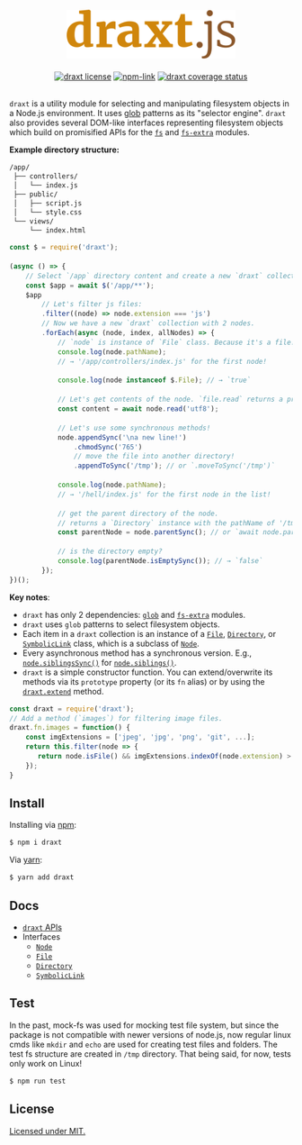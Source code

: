 <div align="center" style="text-align:center">
<a link="https://github.com/ramhejazi/draxt"><img width="300px" style="padding: 20px" alt="draxt.js logo" src="draxt-logo.svg"></a><br>
<a href="https://github.com/ramhejazi/draxt/blob/master/LICENSE"><img alt="draxt license" src="https://img.shields.io/badge/license-MIT-blue.svg?style=flat-square"></a>
<a href="https://www.npmjs.com/package/draxt"><img alt="npm-link" src="https://img.shields.io/npm/v/draxt.svg?style=flat-square"></a>
<a href="https://coveralls.io/github/ramhejazi/draxt"><img alt="draxt coverage status" src="https://img.shields.io/coveralls/github/ramhejazi/draxt.svg?style=flat-square"></a>
</div>
<br>

`draxt` is a utility module for selecting and manipulating filesystem objects in a Node.js environment.
It uses [glob] patterns as its "selector engine". `draxt` also provides several DOM-like interfaces representing filesystem objects which build on promisified APIs for the [`fs`] and [`fs-extra`] modules.

**Example directory structure:**

```
/app/
 ├── controllers/
 │   └── index.js
 ├── public/
 │   ├── script.js
 │   └── style.css
 └── views/
     └── index.html
```

```js
const $ = require('draxt');

(async () => {
    // Select `/app` directory content and create a new `draxt` collection.
    const $app = await $('/app/**');
    $app
        // Let's filter js files:
        .filter((node) => node.extension === 'js')
        // Now we have a new `draxt` collection with 2 nodes.
        .forEach(async (node, index, allNodes) => {
            // `node` is instance of `File` class. Because it's a file!
            console.log(node.pathName);
            // → '/app/controllers/index.js' for the first node!

            console.log(node instanceof $.File); // → `true`

            // Let's get contents of the node. `file.read` returns a promise object.
            const content = await node.read('utf8');

            // Let's use some synchronous methods!
            node.appendSync('\na new line!')
                .chmodSync('765')
                // move the file into another directory!
                .appendToSync('/tmp'); // or `.moveToSync('/tmp')`

            console.log(node.pathName);
            // → '/hell/index.js' for the first node in the list!

            // get the parent directory of the node.
            // returns a `Directory` instance with the pathName of '/tmp'!
            const parentNode = node.parentSync(); // or `await node.parent()`

            // is the directory empty?
            console.log(parentNode.isEmptySync()); // → `false`
        });
})();
```

**Key notes**:

-   `draxt` has only 2 dependencies: [`glob`] and [`fs-extra`] modules.
-   `draxt` uses `glob` patterns to select filesystem objects.
-   Each item in a `draxt` collection is an instance of a [`File`], [`Directory`], or [`SymbolicLink`] class, which is a subclass of [`Node`].
-   Every asynchronous method has a synchronous version. E.g., [`node.siblingsSync()`] for [`node.siblings()`].
-   `draxt` is a simple constructor function. You can extend/overwrite its methods via its `prototype` property (or its `fn` alias) or by using the [`draxt.extend`] method.

```js
const draxt = require('draxt');
// Add a method (`images`) for filtering image files.
draxt.fn.images = function() {
    const imgExtensions = ['jpeg', 'jpg', 'png', 'git', ...];
    return this.filter(node => {
       return node.isFile() && imgExtensions.indexOf(node.extension) > -1;
    });
}
```

## Install

Installing via [npm]:

```bash
$ npm i draxt
```

Via [yarn]:

```bash
$ yarn add draxt
```

## Docs

-   [`draxt` APIs][draxt-doc]
-   Interfaces
    -   [`Node`]
    -   [`File`]
    -   [`Directory`]
    -   [`SymbolicLink`]

## Test

In the past, mock-fs was used for mocking test file system, but since the package is not compatible with
newer versions of node.js, now regular linux cmds like `mkdir` and `echo` are used for creating test files and
folders. The test fs structure are created in `/tmp` directory. That being said, for now, tests only work on Linux!

```bash
$ npm run test
```

## License

[Licensed under MIT.][license]

[repo]: https://github.com/ramhejazi/draxt
[logo]: draxt-logo.jpg
[license]: https://github.com/ramhejazi/draxt/blob/master/LICENSE
[license-badge]: https://img.shields.io/badge/license-MIT-blue.svg?style=flat-square
[coverall]: https://coveralls.io/github/ramhejazi/draxt
[coverall-badge]: https://img.shields.io/coveralls/github/ramhejazi/draxt.svg?style=flat-square
[npm-link]: https://www.npmjs.com/package/draxt
[npm-badge]: https://img.shields.io/npm/v/draxt.svg?style=flat-square
[travis-link]: https://travis-ci.org/ramhejazi/draxt
[travis-badge]: https://img.shields.io/travis/ramhejazi/draxt.svg?style=flat-square
[deps-status-link]: https://david-dm.org/ramhejazi/draxt
[deps-status-badge]: https://david-dm.org/ramhejazi/draxt.svg?style=flat-square
[npm]: https://docs.npmjs.com/getting-started/what-is-npm
[yarn]: https://yarnpkg.com/en/
[glob]: https://en.wikipedia.org/wiki/Glob_(programming)
[`fs`]: https://nodejs.org/api/fs.html
[`fs-extra`]: https://github.com/jprichardson/node-fs-extra
[`glob`]: https://github.com/isaacs/node-glob
[Pahlavi language]: https://en.wikipedia.org/wiki/Middle_Persian
[draxt-doc]: https://ramhejazi.github.io/draxt#draxt
[`Node`]: https://ramhejazi.github.io/draxt#interfaces-node
[`File`]: https://ramhejazi.github.io/draxt#interfaces-file
[`Directory`]: https://ramhejazi.github.io/draxt#interfaces-directory
[`SymbolicLink`]: https://ramhejazi.github.io/draxt#interfaces-symboliclink
[`draxt.extend`]: https://ramhejazi.github.io/draxt#draxt-extend
[`node.siblingsSync()`]: https://ramhejazi.github.io/draxt#node-siblings
[`node.siblings()`]: https://ramhejazi.github.io/draxt#node-siblings

